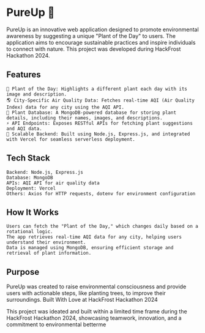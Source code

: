 # PureUp 🌱

PureUp is an innovative web application designed to promote environmental awareness by suggesting a unique "Plant of the Day" to users. The application aims to encourage sustainable practices and inspire individuals to connect with nature. This project was developed during HackFrost Hackathon 2024.
## Features

    🌿 Plant of the Day: Highlights a different plant each day with its image and description.
    🌎 City-Specific Air Quality Data: Fetches real-time AQI (Air Quality Index) data for any city using the AQI API.
    🌱 Plant Database: A MongoDB-powered database for storing plant details, including their names, images, and descriptions.
    ⚡ API Endpoints: Exposes RESTful APIs for fetching plant suggestions and AQI data.
    🚀 Scalable Backend: Built using Node.js, Express.js, and integrated with Vercel for seamless serverless deployment.

## Tech Stack

    Backend: Node.js, Express.js
    Database: MongoDB
    APIs: AQI API for air quality data
    Deployment: Vercel
    Others: Axios for HTTP requests, dotenv for environment configuration

## How It Works

    Users can fetch the "Plant of the Day," which changes daily based on a rotational logic.
    The app retrieves real-time AQI data for any city, helping users understand their environment.
    Data is managed using MongoDB, ensuring efficient storage and retrieval of plant information.

## Purpose

PureUp was created to raise environmental consciousness and provide users with actionable steps, like planting trees, to improve their surroundings.
Built With Love at HackFrost Hackathon 2024

This project was ideated and built within a limited time frame during the HackFrost Hackathon 2024, showcasing teamwork, innovation, and a commitment to environmental betterme